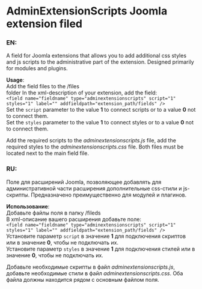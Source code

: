 # AdminExtensionScripts Joomla extension filed

### EN:

A field for Joomla extensions that allows you to add additional css styles and js scripts to the administrative part of the extension. Designed primarily for modules and plugins.

**Usage**:<br>
Add the field files to the /files<br>folder
In the xml-description of your extension, add the field: <br>
`<field name="fieldname" type="adminextensionscripts" script="1" styles="1" label="" addfieldpath="extension_path/fields" />`<br>
Set the `script` parameter to the value **1** to connect scripts or to a value **0** not to connect them.<br>
Set the `styles` parameter to the value **1** to connect styles or to a value **0** not to connect them.

Add the required scripts to the _adminextensionscripts.js_ file, add the required styles to the _adminextensionscripts.css_ file. Both files must be located next to the main field file.

### RU:

Поле для расширений Joomla, позволяющее добавлять для административной части расширения дополнительные css-стили и js-скрипты. Предназначено преимущественно для модулей и плагинов.

**Использование**:<br>
Добавьте файлы поля в папку /fileds<br>
В xml-описание вашего расширения добавьте поле: <br>
`<field name="fieldname" type="adminextensionscripts" script="1" styles="1" label="" addfieldpath="extension_path/fields" />`<br>
Установите параметр `script` в значение **1** для подключения скриптов или в значение **0**, чтобы не подключать их.<br>
Установите параметр `styles` в значение **1** для подключения стилей или в значение **0**, чтобы не подключать их.

Добавьте необходимые скрипты в файл _adminextensionscripts.js_, добавьте необходимые стили в файл _adminextensionscripts.css_. Оба файла должны находится рядом с основным файлом поля.
